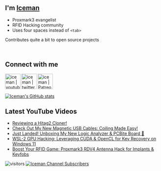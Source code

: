 ## I'm [Iceman][website]

- Proxmark3 evangelist
- RFID Hacking community
- Uses four spaces instead of `<tab>`

Contributes quite a bit to open source projects

<br />

## Connect with me

[<img align="left" alt="iceman | youtube" height="50px" src="https://upload.wikimedia.org/wikipedia/commons/0/09/YouTube_full-color_icon_%282017%29.svg" />][youtube]
[<img align="left" alt="iceman | twitter" height="50px" src="https://upload.wikimedia.org/wikipedia/commons/thumb/6/6b/Twitter_Logo_Blue.png/640px-Twitter_Logo_Blue.png" />][twitter]
[<img align="left" alt="iceman | Patreon" height="50px" src="https://upload.wikimedia.org/wikipedia/commons/5/5a/Patreon_logomark.svg" />][patreon]

<br /><br /><br />

[![Iceman's GitHub stats](https://github-readme-stats.vercel.app/api?username=iceman1001&show_icons=true&theme=calm)](https://github.com/anuraghazra/github-readme-stats)


## Latest YouTube Videos
<!-- YOUTUBE:START -->
- [Reviewing a Hitag2 Cloner!](https://www.youtube.com/watch?v=k_FUQph4M7k)
- [Check Out My New Magnetic USB Cables: Coiling Made Easy!](https://www.youtube.com/watch?v=SBooP4S5u0s)
- [Just Landed! Unboxing My New Logic Analyzer &amp; PCBite Board 🎉](https://www.youtube.com/watch?v=BlC-cQlyMwU)
- [WSL-2 GPU Hacking: Leveraging CUDA &amp; OpenCL for Key Recovery on Windows 11](https://www.youtube.com/watch?v=SpMFnKTdUXg)
- [Boost Your RFID Game: Proxmark3 RDV4 Antenna Hack for Implants &amp; Keyfobs](https://www.youtube.com/watch?v=332tjzzKKnM)
<!-- YOUTUBE:END -->

[website]: http://www.icedev.se
[twitter]: https://twitter.com/herrmann1001
[youtube]: https://www.youtube.com/c/ChrisHerrmann1001
[patreon]: https://www.patreon.com/iceman1001


![visitors](https://visitor-badge.laobi.icu/badge?page_id=iceman1001.iceman1001)
[![Iceman Channel Subscribers](https://img.shields.io/youtube/channel/subscribers/UCwukH1pDTWsv2DuT18dE1RA)](https://www.youtube.com/@iceman1001/)
